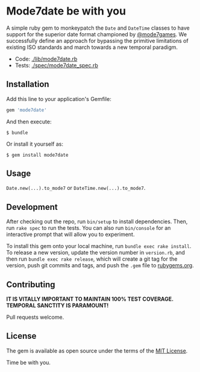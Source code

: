 # Mode7date be with you

A simple ruby gem to monkeypatch the `Date` and `DateTime` classes to have support for the superior date format championed by [@mode7games](https://www.twitter.com/mode7games). We successfully define an approach for bypassing the primitive limitations of existing ISO standards and march towards a new temporal paradigm.

* Code: [./lib/mode7date.rb](https://www.twitter.com/tobypinder/mode7date/blob/master/lib/mode7date.rb)
* Tests: [./spec/mode7date_spec.rb](https://www.twitter.com/tobypinder/mode7date/blob/master/spec/mode7date_spec.rb)

## Installation

Add this line to your application's Gemfile:

```ruby
gem 'mode7date'
```

And then execute:

    $ bundle

Or install it yourself as:

    $ gem install mode7date

## Usage

`Date.new(...).to_mode7` or `DateTime.new(...).to_mode7`.

## Development


After checking out the repo, run `bin/setup` to install dependencies. Then, run `rake spec` to run the tests. You can also run `bin/console` for an interactive prompt that will allow you to experiment.

To install this gem onto your local machine, run `bundle exec rake install`. To release a new version, update the version number in `version.rb`, and then run `bundle exec rake release`, which will create a git tag for the version, push git commits and tags, and push the `.gem` file to [rubygems.org](https://rubygems.org).

## Contributing

**IT IS VITALLY IMPORTANT TO MAINTAIN 100% TEST COVERAGE. TEMPORAL SANCTITY IS PARAMOUNT!**

Pull requests welcome.

## License

The gem is available as open source under the terms of the [MIT License](http://opensource.org/licenses/MIT).

Time be with you.
